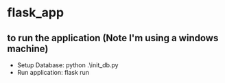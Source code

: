 # flask_app

## to run the application (Note I'm using a windows machine)

-   Setup Database: python .\init_db.py
-   Run application: flask run
